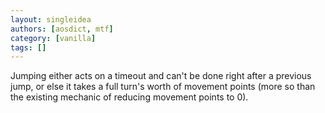 ```yaml
---
layout: singleidea
authors: [aosdict, mtf]
category: [vanilla]
tags: []
---
```

Jumping either acts on a timeout and can't be done right after a previous jump, or else it takes a full turn's worth of movement points (more so than the existing mechanic of reducing movement points to 0).
